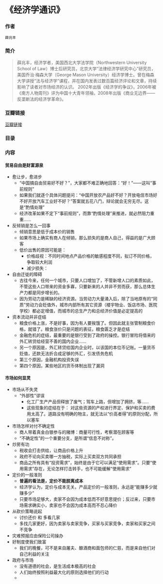 《经济学通识》
=============================

### 作者
    薛兆丰  

### 简介
> 薛兆丰，经济学者，美国西北大学法学院（Northwestern University School of Law）博士后研究员，北京大学“法律经济学研究中心”研究员，美国乔治·梅森大学（George Mason University）经济学博士。曾在梅森大学讲授“法与经济学”课程，并在国内发表过数百篇经济评论和文章，持续影响了读者对市场经济的认识。 2002年出版《经济学的争议》，2006年被《南方人物周刊》评为中国十大青年领袖，2008年出版《商业无边界——反垄断法的经济学革命》。


### 豆瓣链接
  [豆瓣链接](http://book.douban.com/subject/3869949/)

### 目录


### 内容

#### 贸易自由是财富源泉
* 愈让步，愈进步
  - “中国搞自由贸易好不好？”，大家都不难正确地回答：“好！”——这叫“事前规则”
  - 如果我们就逐个具体问题提问：“中国开放农产品好不好？开放电信市场好不好开放汽车工业好不好？”答案就五花八门，辩论就会无穷无尽。这是“酌情处理”
  - 经济改革如果不定下“事前规则”，而靠“酌情处理”来推进，就必然阻力重重……
* 反倾销是怎么一回事
  - 倾销意思是低于成本价的销售
  - 如果市场上确实有商人在倾销，那么损失的是商人自己，得益的是广大顾客
  - 低价出售的原因可能是：
    - 价格歧视：不同时间地点产品价格的敏感程度不同，拟订不同价格，争取较大利润
    - 减少损失：
* 自由迁徙的障碍
  - 古往今来，任何一个城市，只要人口增加了，不管新增人口的素质如此，不管这些人口带来的资金多寡，只要新来的人并非不劳而获，那么总体生产力都是同步增长的。
  - 因为劳动力是稀缺的经济资源。当劳动力大量涌入后，除了当地原有的“同质”劳动力会贬值外，城市内部所有其它资源（楼宇物业、饭店市场、医院学校）都必定增值，而城市的总生产力和总经济价值是必定提高的
* 资本流动并非症结
  - 粮食价格上涨，不是好事，因为有人要挨饿了。但因此就主张管制粮食价格，就错了。粮食涨价只是问题的表征，粮食匮乏才是症结
  - 金融危机的症结，最重要的是银行受到了政府的操控。银行冒险将借来的外汇转贷给经营不善的国内企业……
  - 另一个原因是，外汇转贷给国内企业时，以该国的本位币记账。一量货币贬值，还款无法折合成足够的外汇，引发债务危机
  - 第三个原因，金融机构投资失误
  - 第四个原因，某些地区的货币体制出现了漏洞
  
#### 市场如何显灵
* 市场从不失灵
  - “外部性”谬误
    - 化工厂生产产品但释放了废气；驾车上路，但增加了拥挤，等……
    - 这些现象的症结在于： 对这些资源的产权进行界定、保护和买卖的费用太高了。道路没有明确的物主，就无法以“价高者得”的原则分配，所以塞车
* 市场怎样对付不确定性
  - 商人带着真金白银参与的赌博：商量可行性，考察潜在顾客等
  - “不确定性”的一个重要分支，是所谓“信息不对称”。
* 炒房有功
  - 税收会打击供给，让商品价格上升
  - 政府不论向买卖哪一方抽税，实际上买卖双方共同承担
  - 商品之所有具有“投资需求”，始终是由于它可以满足“使用需求”。只要“使用需求”存在，无论怎样打击转手，也不可能缓解“使用需求”
* 定价的一般准则
  - **普遍的看法是，定价不能脱离成本**
  - 经济学认为，定价与成本无关。产品定价的一般准则，永远是“能赚多少就赚多少”
  - 只要市场足够大，卖家不会因为成本低而不好意思提价；反过来，只要市场需求确实小，卖家也不会因为成本高而不忍心降价
* 从砍价策略说起
  - 讨价还价 和 多看几家
  - 多找几家更好，因为卖家与卖家竞争，买家与买家竞争，卖家和买家之间不竞争
* 灾难预报应由保险公司操办
* 好制度使我们致富
  - 我们的晚餐，可不是来自屠夫、酿酒商和面包师的仁慈，而是来自他们对自己利益的关注
* 政府与市场
  - 没有道德的社会，是生活成本极高的社会
  - 人们始终按照利益最大化的原则选择他们的行动
  - 
    